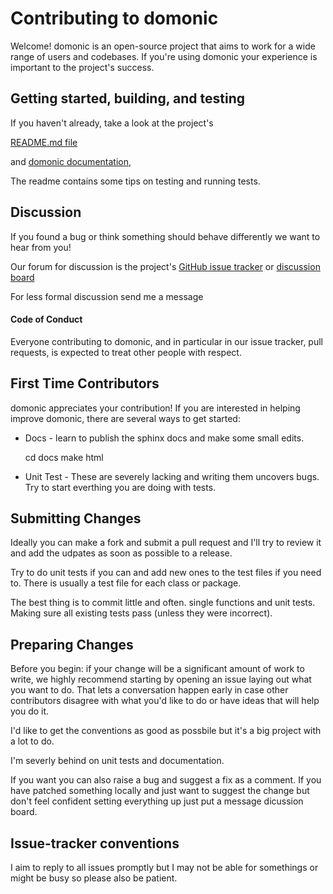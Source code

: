 Contributing to domonic
=======================

Welcome!  domonic is an open-source project that aims to work for a wide
range of users and codebases.  If you're using domonic your experience
is important to the project's success.


Getting started, building, and testing
--------------------------------------

If you haven't already, take a look at the project's

[README.md file](README.md)

and [domonic documentation](https://readthedocs.org/projects/domonic/),

The readme contains some tips on testing and running tests.


Discussion
----------

If you found a bug or think something should behave differently we want to hear from you!

Our forum for discussion is the project's 
[GitHub issue tracker](https://github.com/byteface/domonic/issues) or 
[discussion board](https://github.com/byteface/domonic/discussions)

For less formal discussion send me a message

#### Code of Conduct

Everyone contributing to domonic, and in particular in our
issue tracker, pull requests, is expected to treat other people with respect.

First Time Contributors
-----------------------

domonic appreciates your contribution! If you are interested in helping improve
domonic, there are several ways to get started:


* Docs - learn to publish the sphinx docs and make some small edits.

    cd docs
    make html


* Unit Test - These are severely lacking and writing them uncovers bugs. Try to start everthing you are doing with tests.


Submitting Changes
------------------

Ideally you can make a fork and submit a pull request and I'll try to review it and add the udpates as soon as possible to a release.

Try to do unit tests if you can and add new ones to the test files if you need to. There is usually a test file for each class or package.

The best thing is to commit little and often. single functions and unit tests. Making sure all existing tests pass (unless they were incorrect).


Preparing Changes
-----------------

Before you begin: if your change will be a significant amount of work
to write, we highly recommend starting by opening an issue laying out
what you want to do.  That lets a conversation happen early in case
other contributors disagree with what you'd like to do or have ideas
that will help you do it.


I'd like to get the conventions as good as possbile but it's a big project with a lot to do.

I'm severly behind on unit tests and documentation.

If you want you can also raise a bug and suggest a fix as a comment. If you have patched something locally and just want to suggest the change but don't feel confident setting everything up just put a message dicussion board.


Issue-tracker conventions
-------------------------

I aim to reply to all issues promptly but I may not be able for somethings or might be busy so please also be patient.
